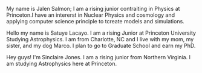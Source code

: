 My name is Jalen Salmon; I am a rising junior contraiting in Physics at Princeton.I have an intererst in Nuclear Physics and cosmology and applying computer science principle to tcreate models and simulations.

Hello my name is Satuye Lacayo. I am a rising Junior at Princeton University Studying Astrophysics. I am from Charlotte, NC and I live with my mom, my sister, and my dog Marco. I plan to go to Graduate School and earn my PhD.

Hey guys! I'm Sinclaire Jones. I am a rising junior from Northern Virginia. I am studying Astrophysics here at Princeton.
